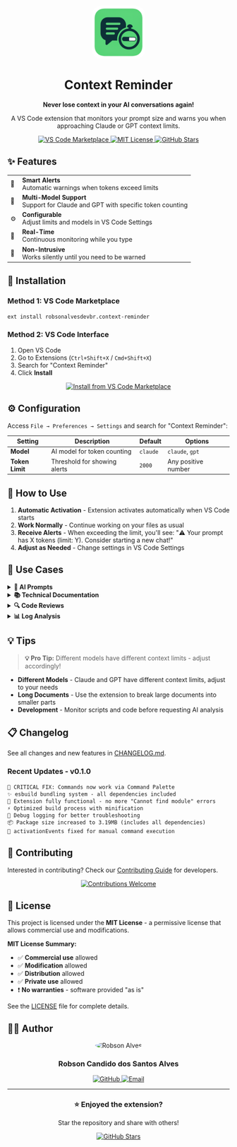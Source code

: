 <div align="center">
  <img src="images/icon.png" width="120" height="120" alt="Context Reminder Logo" style="border-radius: 20px;">
  <h1>Context Reminder</h1>
  <p><strong>Never lose context in your AI conversations again!</strong></p>
  <p>A VS Code extension that monitors your prompt size and warns you when approaching Claude or GPT context limits.</p>

  <p>
    <a href="https://marketplace.visualstudio.com/items?itemName=robsonalvesdevbr.context-reminder">
      <img src="https://img.shields.io/visual-studio-marketplace/v/robsonalvesdevbr.context-reminder?color=blue&amp;label=VS%20Code%20Marketplace" alt="VS Code Marketplace">
    </a>
    <a href="https://github.com/robsonalvesdevbr/context-reminder/blob/main/LICENSE">
      <img src="https://img.shields.io/badge/License-MIT-green.svg" alt="MIT License">
    </a>
    <a href="https://github.com/robsonalvesdevbr/context-reminder">
      <img src="https://img.shields.io/github/stars/robsonalvesdevbr/context-reminder?style=social" alt="GitHub Stars">
    </a>
  </p>
</div>

## ✨ Features

<table>
<tr>
<td>🚨</td>
<td><strong>Smart Alerts</strong><br/>Automatic warnings when tokens exceed limits</td>
</tr>
<tr>
<td>🤖</td>
<td><strong>Multi-Model Support</strong><br/>Support for Claude and GPT with specific token counting</td>
</tr>
<tr>
<td>⚙️</td>
<td><strong>Configurable</strong><br/>Adjust limits and models in VS Code Settings</td>
</tr>
<tr>
<td>🔄</td>
<td><strong>Real-Time</strong><br/>Continuous monitoring while you type</td>
</tr>
<tr>
<td>🎯</td>
<td><strong>Non-Intrusive</strong><br/>Works silently until you need to be warned</td>
</tr>
</table>

## 🚀 Installation

### Method 1: VS Code Marketplace
```bash
ext install robsonalvesdevbr.context-reminder
```

### Method 2: VS Code Interface
1. Open VS Code
2. Go to Extensions (`Ctrl+Shift+X` / `Cmd+Shift+X`)
3. Search for "Context Reminder"
4. Click **Install**

<div align="center">
  <a href="https://marketplace.visualstudio.com/items?itemName=robsonalvesdevbr.context-reminder">
    <img src="https://img.shields.io/badge/Install%20from-VS%20Code%20Marketplace-blue?style=for-the-badge&logo=visual-studio-code" alt="Install from VS Code Marketplace">
  </a>
</div>

## ⚙️ Configuration

Access `File → Preferences → Settings` and search for "Context Reminder":

| Setting | Description | Default | Options |
|---------|-------------|---------|----------|
| **Model** | AI model for token counting | `claude` | `claude`, `gpt` |
| **Token Limit** | Threshold for showing alerts | `2000` | Any positive number |

## 📖 How to Use

1. **Automatic Activation** - Extension activates automatically when VS Code starts
2. **Work Normally** - Continue working on your files as usual
3. **Receive Alerts** - When exceeding the limit, you'll see: "⚠️ Your prompt has X tokens (limit: Y). Consider starting a new chat!"
4. **Adjust as Needed** - Change settings in VS Code Settings

## 🎯 Use Cases

<div>
<details>
<summary><strong>🤖 AI Prompts</strong></summary>
<p>Prevent context loss in long conversations with Claude/GPT</p>
</details>

<details>
<summary><strong>📚 Technical Documentation</strong></summary>
<p>Monitor size before sending to AI for analysis</p>
</details>

<details>
<summary><strong>🔍 Code Reviews</strong></summary>
<p>Know if code fits within the model's context window</p>
</details>

<details>
<summary><strong>📊 Log Analysis</strong></summary>
<p>Verify logs are small enough for AI processing</p>
</details>
</div>

## 💡 Tips

> **💡 Pro Tip:** Different models have different context limits - adjust accordingly!

- **Different Models** - Claude and GPT have different context limits, adjust to your needs
- **Long Documents** - Use the extension to break large documents into smaller parts
- **Development** - Monitor scripts and code before requesting AI analysis

## 📋 Changelog

See all changes and new features in [CHANGELOG.md](CHANGELOG.md).

### Recent Updates - v0.1.0
```
🐛 CRITICAL FIX: Commands now work via Command Palette
✨ esbuild bundling system - all dependencies included
🚀 Extension fully functional - no more "Cannot find module" errors
⚡ Optimized build process with minification
🔧 Debug logging for better troubleshooting
📦 Package size increased to 3.19MB (includes all dependencies)
🎯 activationEvents fixed for manual command execution
```

## 🤝 Contributing

Interested in contributing? Check our [Contributing Guide](CONTRIBUTING.md) for developers.

<div align="center">
  <a href="CONTRIBUTING.md">
    <img src="https://img.shields.io/badge/Contributions-Welcome-brightgreen?style=for-the-badge" alt="Contributions Welcome">
  </a>
</div>

## 📝 License

This project is licensed under the **MIT License** - a permissive license that allows commercial use and modifications.

**MIT License Summary:**
- ✅ **Commercial use** allowed
- ✅ **Modification** allowed
- ✅ **Distribution** allowed
- ✅ **Private use** allowed
- ❗ **No warranties** - software provided "as is"

See the [LICENSE](LICENSE) file for complete details.

## 👨‍💻 Author

<div align="center">
  <img src="https://github.com/robsonalvesdevbr.png" width="80" height="80" style="border-radius: 50%;" alt="Robson Alves">
  <h3>Robson Candido dos Santos Alves</h3>
  <p>
    <a href="https://github.com/robsonalvesdevbr">
      <img src="https://img.shields.io/badge/GitHub-robsonalvesdevbr-blue?style=flat&logo=github" alt="GitHub">
    </a>
    <a href="mailto:robson.curitibapr@gmail.com">
      <img src="https://img.shields.io/badge/Email-robson.curitibapr@gmail.com-red?style=flat&logo=gmail" alt="Email">
    </a>
  </p>
</div>

---

<div align="center">
  <h3>⭐ Enjoyed the extension?</h3>
  <p>Star the repository and share with others!</p>
  <a href="https://github.com/robsonalvesdevbr/context-reminder">
    <img src="https://img.shields.io/github/stars/robsonalvesdevbr/context-reminder?style=for-the-badge&logo=github" alt="GitHub Stars">
  </a>
</div>